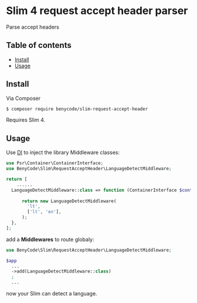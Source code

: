# Slim 4 request accept header parser

Parse accept headers

## Table of contents

- [Install](#install)
- [Usage](#usage)

## Install

Via Composer

``` bash
$ composer require benycode/slim-request-accept-header
```

Requires Slim 4.

## Usage

Use [DI](https://www.slimframework.com/docs/v4/concepts/di.html) to inject the library Middleware classes:

```php
use Psr\Container\ContainerInterface;
use BenyCode\Slim\RequestAcceptHeader\LanguageDetectMiddleware;

return [
    ......
  LanguageDetectMiddleware::class => function (ContainerInterface $container): LanguageDetectMiddleware {
		
      return new LanguageDetectMiddleware(
        'lt', 
        ['lt', 'en'],
      );
  },
];
```

add a **Middlewares** to route globaly:

```php
use BenyCode\Slim\RequestAcceptHeader\LanguageDetectMiddleware;

$app
  ...
  ->add(LanguageDetectMiddleware::class)
  ;
  ...
```

now your Slim can detect a language.
